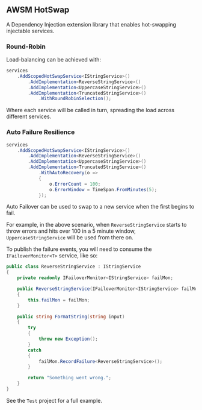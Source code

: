 ## AWSM HotSwap

A Dependency Injection extension library that enables hot-swapping injectable services.


### Round-Robin

Load-balancing can be achieved with:

```cs
services
    .AddScopedHotSwapService<IStringService>()
        .AddImplementation<ReverseStringService>()
        .AddImplementation<UppercaseStringService>()
        .AddImplementation<TruncatedStringService>()
            .WithRoundRobinSelection();
```

Where each service will be called in turn, spreading the load across different services.

### Auto Failure Resilience

```cs
services
    .AddScopedHotSwapService<IStringService>()
        .AddImplementation<ReverseStringService>()
        .AddImplementation<UppercaseStringService>()
        .AddImplementation<TruncatedStringService>()
            .WithAutoRecovery(o =>
            {
                o.ErrorCount = 100;
                o.ErrorWindow = TimeSpan.FromMinutes(5);
            });
```
            
Auto Failover can be used to swap to a new service when the first begins to fail.

For example, in the above scenario, when `ReverseStringService` starts to throw errors and hits over 100 in a 5 minute window, `UppercaseStringService` will be used from there on.

To publish the failure events, you will need to consume the `IFailoverMonitor<T>` service, like so:

```cs
public class ReverseStringService : IStringService
{
    private readonly IFailoverMonitor<IStringService> failMon;

    public ReverseStringService(IFailoverMonitor<IStringService> failMon)
    {
        this.failMon = failMon;
    }

    public string FormatString(string input)
    {
        try
        {
            throw new Exception();
        }
        catch
        {
            failMon.RecordFailure<ReverseStringService>();
        }

        return "Something went wrong.";
    }
}
```

See the `Test` project for a full example.
